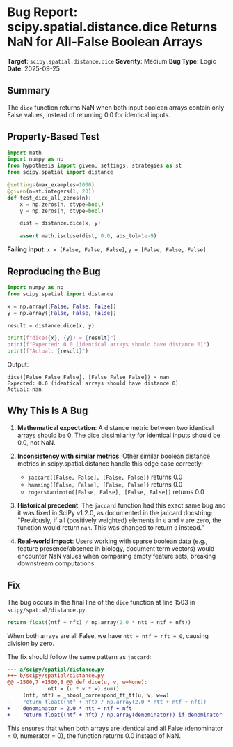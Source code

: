 # Bug Report: scipy.spatial.distance.dice Returns NaN for All-False Boolean Arrays

**Target**: `scipy.spatial.distance.dice`
**Severity**: Medium
**Bug Type**: Logic
**Date**: 2025-09-25

## Summary

The `dice` function returns NaN when both input boolean arrays contain only False values, instead of returning 0.0 for identical inputs.

## Property-Based Test

```python
import math
import numpy as np
from hypothesis import given, settings, strategies as st
from scipy.spatial import distance

@settings(max_examples=1000)
@given(n=st.integers(1, 20))
def test_dice_all_zeros(n):
    x = np.zeros(n, dtype=bool)
    y = np.zeros(n, dtype=bool)

    dist = distance.dice(x, y)

    assert math.isclose(dist, 0.0, abs_tol=1e-9)
```

**Failing input**: `x = [False, False, False]`, `y = [False, False, False]`

## Reproducing the Bug

```python
import numpy as np
from scipy.spatial import distance

x = np.array([False, False, False])
y = np.array([False, False, False])

result = distance.dice(x, y)

print(f"dice({x}, {y}) = {result}")
print(f"Expected: 0.0 (identical arrays should have distance 0)")
print(f"Actual: {result}")
```

Output:
```
dice([False False False], [False False False]) = nan
Expected: 0.0 (identical arrays should have distance 0)
Actual: nan
```

## Why This Is A Bug

1. **Mathematical expectation**: A distance metric between two identical arrays should be 0. The dice dissimilarity for identical inputs should be 0.0, not NaN.

2. **Inconsistency with similar metrics**: Other similar boolean distance metrics in scipy.spatial.distance handle this edge case correctly:
   - `jaccard([False, False], [False, False])` returns 0.0
   - `hamming([False, False], [False, False])` returns 0.0
   - `rogerstanimoto([False, False], [False, False])` returns 0.0

3. **Historical precedent**: The `jaccard` function had this exact same bug and it was fixed in SciPy v1.2.0, as documented in the jaccard docstring: "Previously, if all (positively weighted) elements in `u` and `v` are zero, the function would return `nan`. This was changed to return `0` instead."

4. **Real-world impact**: Users working with sparse boolean data (e.g., feature presence/absence in biology, document term vectors) would encounter NaN values when comparing empty feature sets, breaking downstream computations.

## Fix

The bug occurs in the final line of the `dice` function at line 1503 in `scipy/spatial/distance.py`:

```python
return float((ntf + nft) / np.array(2.0 * ntt + ntf + nft))
```

When both arrays are all False, we have `ntt = ntf = nft = 0`, causing division by zero.

The fix should follow the same pattern as `jaccard`:

```diff
--- a/scipy/spatial/distance.py
+++ b/scipy/spatial/distance.py
@@ -1500,7 +1500,8 @@ def dice(u, v, w=None):
             ntt = (u * v * w).sum()
     (nft, ntf) = _nbool_correspond_ft_tf(u, v, w=w)
-    return float((ntf + nft) / np.array(2.0 * ntt + ntf + nft))
+    denominator = 2.0 * ntt + ntf + nft
+    return float((ntf + nft) / np.array(denominator)) if denominator != 0 else 0.0
```

This ensures that when both arrays are identical and all False (denominator = 0, numerator = 0), the function returns 0.0 instead of NaN.